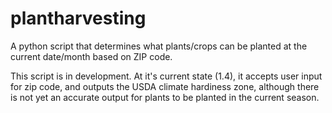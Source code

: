 # plantharvesting
A python script that determines what plants/crops can be planted at the current date/month based on ZIP code.

This script is in development. At it's current state (1.4), it accepts user input for zip code, and outputs the USDA climate hardiness zone, although there is not yet an accurate output for plants to be planted in the current season.
